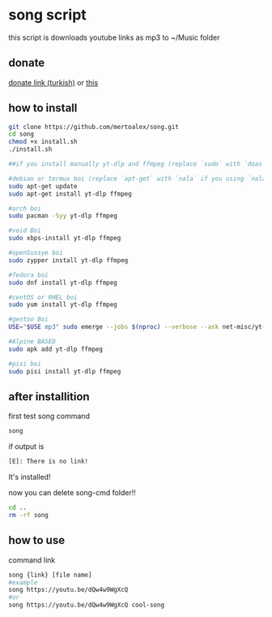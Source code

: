 # song script
this script is downloads youtube links as mp3 to ~/Music folder

## donate
[donate link (turkish)](https://kreosus.com/mertoalex) or [this](https://mertoalex.github.io)

## how to install
```sh
git clone https://github.com/mertoalex/song.git
cd song
chmod +x install.sh
./install.sh

##if you install manually yt-dlp and ffmpeg (replace `sudo` with `doas` if you using `doas`)

#debian or termux boi (replace `apt-get` with `nala` if you using `nala`)
sudo apt-get update
sudo apt-get install yt-dlp ffmpeg

#arch boi
sudo pacman -Syy yt-dlp ffmpeg

#void Boi
sudo xbps-install yt-dlp ffmpeg

#openSussye boi
sudo zypper install yt-dlp ffmpeg

#fedora boi
sudo dnf install yt-dlp ffmpeg

#centOS or RHEL boi
sudo yum install yt-dlp ffmpeg

#gentoo Boi
USE="$USE mp3" sudo emerge --jobs $(nproc) --verbose --ask net-misc/yt-dlp media-video/ffmpeg

#Alpine BASED
sudo apk add yt-dlp ffmpeg

#pisi boi
sudo pisi install yt-dlp ffmpeg
```

## after installition
first test song command
```sh
song
```
if output is
```sh
[E]: There is no link!
```
It's installed!

now you can delete song-cmd folder\!\!
```sh
cd ..
rm -rf song
```

## how to use
command link
```sh
song {link} [file name]
#example
song https://youtu.be/dQw4w9WgXcQ
#or
song https://youtu.be/dQw4w9WgXcQ cool-song
````
